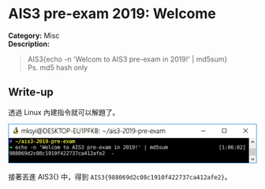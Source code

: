 # AIS3 pre-exam 2019: Welcome

**Category:** Misc  
**Description:**  

>AIS3{echo -n 'Welcom to AIS3 pre-exam in 2019!' | md5sum}  
>Ps. md5 hash only

## Write-up

透過 Linux 內建指令就可以解題了。  

![](./img/01.png)

接著丟進 AIS3{} 中，得到 `AIS3{988069d2c08c1910f422737ca412afe2}`。